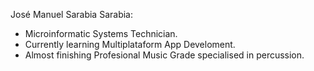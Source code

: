 José Manuel Sarabia Sarabia:
- Microinformatic Systems Technician.
- Currently learning Multiplataform App Develoment.
- Almost finishing Profesional Music Grade specialised in percussion.
